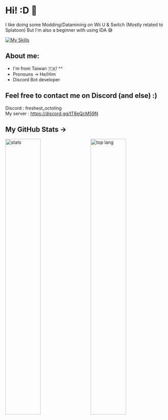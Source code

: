 # Hi! :D 👋 
I like doing some Modding/Datamining on Wii U & Switch (Mostly related to Splatoon)
But I'm also a beginner with using IDA 😅

[![My Skills](https://skillicons.dev/icons?i=py,discord,c,github,html,mongodb,twitter,unity,blender)](https://skillicons.dev)

## About me:
- I'm from Taiwan 🇹🇼! ^^
- Pronouns -> He/Him
- Discord Bot developer


## Feel free to contact me on Discord (and else) :)
Discord : freshest_octoling <br />
My server : https://discord.gg/tT8eQcM59N <br />

## My GitHub Stats ->

<img alt="stats" align="left" width="47%" src="https://github-readme-stats.vercel.app/api?username=Freshestocto&show_icons=true&theme=radical"/>

<img alt="top lang" align="right" width="47%" src="https://github-readme-stats.vercel.app/api/top-langs/?username=Freshestocto"/>

<!--
**Freshestocto/Freshestocto** is a ✨ _special_ ✨ repository because its `README.md` (this file) appears on your GitHub profile.

Here are some ideas to get you started:

- 🔭 I’m currently working on ...
- 🌱 I’m currently learning ...
- 👯 I’m looking to collaborate on ...
- 🤔 I’m looking for help with ...
- 💬 Ask me about ...
- 📫 How to reach me: ...
- 😄 Pronouns: ...
- ⚡ Fun fact: ...
-->
